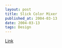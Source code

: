 ```yaml
---
layout: post
title: Slick Color Mixer
published_at: 2004-03-13
date: 2004-03-13
tags: Design
---
```


[Link](http://pixy.cz/apps/barvy/index.html)  
